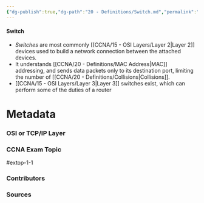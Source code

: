 ```yaml
---
{"dg-publish":true,"dg-path":"20 - Definitions/Switch.md","permalink":"/20-definitions/switch/","tags":["defs_ccna"]}
---
```


#### Switch
- *Switches* are most commonly [[CCNA/15 - OSI Layers/Layer 2\|Layer 2]] devices used to build a network connection between the attached devices.
- It understands [[CCNA/20 - Definitions/MAC Address\|MAC]] addressing, and sends data packets only to its destination port, limiting the number of [[CCNA/20 - Definitions/Collisions\|Collisions]].
- [[CCNA/15 - OSI Layers/Layer 3\|Layer 3]] switches exist, which can perform some of the duties of a router

# Metadata
### OSI or TCP/IP Layer

### CCNA Exam Topic
#extop-1-1 
### Contributors

### Sources
